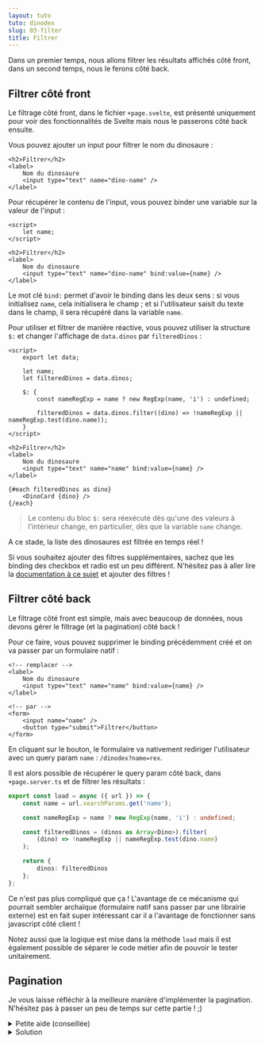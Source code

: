 ```yaml
---
layout: tuto
tuto: dinodex
slug: 03-filter
title: Filtrer
---
```


<script>
  import CodePaging from './CodePaging.md';
</script>

Dans un premier temps, nous allons filtrer les résultats affichés côté front, dans un second temps, nous le ferons côté back.

## Filtrer côté front

Le filtrage côté front, dans le fichier `+page.svelte`, est présenté uniquement pour voir des fonctionnalités de Svelte mais nous le passerons côté back ensuite.

Vous pouvez ajouter un input pour filtrer le nom du dinosaure :

```svelte
<h2>Filtrer</h2>
<label>
	Nom du dinosaure
	<input type="text" name="dino-name" />
</label>
```

Pour récupérer le contenu de l'input, vous pouvez binder une variable sur la valeur de l'input :

```svelte
<script>
	let name;
</script>

<h2>Filtrer</h2>
<label>
	Nom du dinosaure
	<input type="text" name="dino-name" bind:value={name} />
</label>
```

Le mot clé `bind:` permet d'avoir le binding dans les deux sens : si vous initialisez `name`, cela initialisera le champ ; et si l'utilisateur saisit du texte dans le champ, il sera récupéré dans la variable `name`.

Pour utiliser et filtrer de manière réactive, vous pouvez utiliser la structure `$:` et changer l'affichage de `data.dinos` par `filteredDinos` :

```svelte
<script>
	export let data;

	let name;
	let filteredDinos = data.dinos;

	$: {
		const nameRegExp = name ? new RegExp(name, 'i') : undefined;

		filteredDinos = data.dinos.filter((dino) => !nameRegExp || nameRegExp.test(dino.name));
	}
</script>

<h2>Filtrer</h2>
<label>
	Nom du dinosaure
	<input type="text" name="name" bind:value={name} />
</label>

{#each filteredDinos as dino}
	<DinoCard {dino} />
{/each}
```

> Le contenu du bloc `$:` sera réexécuté dès qu'une des valeurs à l'intérieur change, en particulier, dès que la variable `name` change.

A ce stade, la liste des dinosaures est filtrée en temps réel !

Si vous souhaitez ajouter des filtres supplémentaires, sachez que les binding des checkbox et radio est un peu différent. N'hésitez pas à aller lire la [documentation à ce sujet](https://svelte.dev/docs/element-directives#bind-property) et ajouter des filtres !

## Filtrer côté back

Le filtrage côté front est simple, mais avec beaucoup de données, nous devons gérer le filtrage (et la pagination) côté back !

Pour ce faire, vous pouvez supprimer le binding précédemment créé et on va passer par un formulaire natif :

```svelte
<!-- remplacer -->
<label>
	Nom du dinosaure
	<input type="text" name="name" bind:value={name} />
</label>

<!-- par -->
<form>
	<input name="name" />
	<button type="submit">Filtrer</button>
</form>
```

En cliquant sur le bouton, le formulaire va nativement rediriger l'utilisateur avec un query param `name` : `/dinodex?name=rex`.

Il est alors possible de récupérer le query param côté back, dans `+page.server.ts` et de filtrer les résultats :

```typescript
export const load = async ({ url }) => {
	const name = url.searchParams.get('name');

	const nameRegExp = name ? new RegExp(name, 'i') : undefined;

	const filteredDinos = (dinos as Array<Dino>).filter(
		(dino) => !nameRegExp || nameRegExp.test(dino.name)
	);

	return {
		dinos: filteredDinos
	};
};
```

Ce n'est pas plus compliqué que ça ! L'avantage de ce mécanisme qui pourrait sembler archaïque (formulaire natif sans passer par une librairie externe) est en fait super intéressant car il a l'avantage de fonctionner sans javascript côté client !

Notez aussi que la logique est mise dans la méthode `load` mais il est également possible de séparer le code métier afin de pouvoir le tester unitairement.

## Pagination

Je vous laisse réfléchir à la meilleure manière d'implémenter la pagination. N'hésitez pas à passer un peu de temps sur cette partie ! ;)

<details>
  <summary>Petite aide (conseillée)</summary>
  Je vous conseille de fonctionner avec des query param et d'ajouter des liens vers `/dinodex?page=1`, `/dinodex?page=2`, etc. N'oubliez pas de prendre en compte vos filtres déjà existants !
  
  Si vous avez besoin de repasser le paramètre `page` du serveur au front, vous pouvez le passer en plus de `dinos` dans le retour de la méthode `load` !
</details>

<details>
  <summary>Solution</summary>
  <CodePaging/>
</details>
